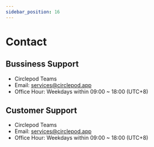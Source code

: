 ```yaml
---
sidebar_position: 16
---
```

# Contact

## Bussiness Support

- Circlepod Teams 
- Email: [services@circlepod.app](mailto:services@circlepod.app)
- Office Hour: Weekdays within 09:00 ~ 18:00 (UTC+8)  

## Customer Support

- Circlepod Teams 
- Email: [services@circlepod.app](mailto:services@circlepod.app)
- Office Hour: Weekdays within 09:00 ~ 18:00 (UTC+8) 
